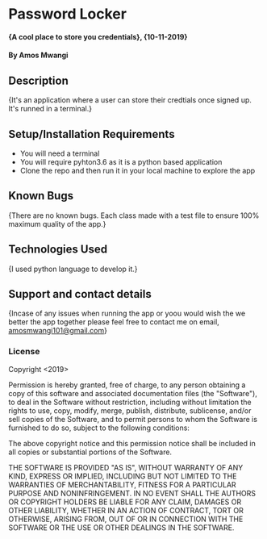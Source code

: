 # Password Locker

#### {A cool place to store you credentials}, {10-11-2019}

#### By **Amos Mwangi**

## Description
{It's an application where a user can store their credtials once signed up. It's runned in a terminal.}
## Setup/Installation Requirements
* You will need a terminal
* You will require pyhton3.6 as it is a python based application
* Clone the repo and then run it in your local machine to explore the app


## Known Bugs
{There are no known bugs. Each class made with a test file to ensure 100% maximum  quality of the app.}

## Technologies Used
{I used python language to develop it.}

## Support and contact details
{Incase of any issues when running the app or yoou would wish the we better the app together please feel free to contact me on email, amosmwangi101@gmail.com}
### License
Copyright <2019> <COPYRIGHT Amos Mwangi>

Permission is hereby granted, free of charge, to any person obtaining a copy of this software and associated documentation files (the "Software"), to deal in the Software without restriction, including without limitation the rights to use, copy, modify, merge, publish, distribute, sublicense, and/or sell copies of the Software, and to permit persons to whom the Software is furnished to do so, subject to the following conditions:

The above copyright notice and this permission notice shall be included in all copies or substantial portions of the Software.

THE SOFTWARE IS PROVIDED "AS IS", WITHOUT WARRANTY OF ANY KIND, EXPRESS OR IMPLIED, INCLUDING BUT NOT LIMITED TO THE WARRANTIES OF MERCHANTABILITY, FITNESS FOR A PARTICULAR PURPOSE AND NONINFRINGEMENT. IN NO EVENT SHALL THE AUTHORS OR COPYRIGHT HOLDERS BE LIABLE FOR ANY CLAIM, DAMAGES OR OTHER LIABILITY, WHETHER IN AN ACTION OF CONTRACT, TORT OR OTHERWISE, ARISING FROM, OUT OF OR IN CONNECTION WITH THE SOFTWARE OR THE USE OR OTHER DEALINGS IN THE SOFTWARE.
